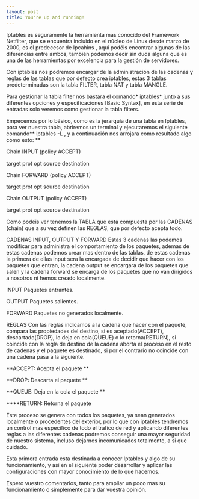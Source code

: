 ```yaml
---
layout: post
title: You're up and running!
---
```


Iptables es seguramente la herramienta mas conocido del Framework Netfilter, que se encuentra incluido en el núcleo de Linux desde marzo de 2000, es el predecesor de Ipcahins , aquí podéis encontrar algunas de las diferencias entre ambos, también podemos decir sin duda alguna que es una de las herramientas por excelencia para la gestión de servidores.

Con iptables nos podremos encargar de la administración de las cadenas y reglas de las tablas que por defecto crea iptables, estas 3 tablas predeterminadas son la tabla FILTER, tabla NAT y tabla MANGLE.

Para gestionar la tabla filter nos bastara el comando* iptables* junto a sus diferentes opciones y especificaciones [Basic Syntax], en esta serie de entradas solo veremos como gestionar la tabla filters.



Empecemos por lo básico, como es la jerarquía de una tabla en Iptables, para ver nuestra tabla, abriremos un terminal y ejecutaremos el siguiente comando** iptables -L , y a continuación nos arrojara como resultado algo como esto:
**

Chain INPUT (policy ACCEPT)

target prot opt source destination

Chain FORWARD (policy ACCEPT)

target prot opt source destination

Chain OUTPUT (policy ACCEPT)

target prot opt source destination

Como podéis ver tenemos la TABLA que esta compuesta por las CADENAS (chain) que a su vez definen las REGLAS, que por defecto acepta todo.

CADENAS INPUT, OUTPUT Y FORWARD
Estas 3 cadenas  las podemos modificar para administra el comportamiento de los paquetes, ademas de estas cadenas podemos crear mas dentro de las tablas, de estas cadenas la primera de ellas input sera la encargada de decidir que hacer con los paquetes que entran, la cadena output se encargara de los paquetes que salen y la cadena forward se encarga de los paquetes que no van dirigidos a nosotros ni hemos creado localmente.

INPUT Paquetes entrantes.

OUTPUT Paquetes salientes.

FORWARD Paquetes  no generados localmente.

REGLAS
Con las reglas indicamos a la cadena que hacer con el paquete, compara las propiedades del destino, si es aceptado(ACCEPT), descartado(DROP), lo deja en cola(QUEUE) o lo retorna(RETURN), si coincide con la regla de destino de la cadena aborta el proceso en el resto de cadenas y el paquete es destinado, si por el contrario no coincide con una cadena pasa a la siguiente.

**ACCEPT: Acepta el paquete
**

**DROP: Descarta el paquete
**

**QUEUE: Deja en la cola el paquete
**

****RETURN: Retorna el paquete



Este proceso se genera con todos los paquetes, ya sean generados localmente o procedentes del exterior, por lo que con iptables tendremos un control mas especifico de todo el trafico de red y aplicando diferentes reglas a las diferentes cadenas podremos conseguir una mayor seguridad de nuestro sistema, incluso dejarnos incomunicados totalmente, a si que cuidado.

Esta primera entrada esta destinada a conocer Iptables y algo de su funcionamiento, y así en el siguiente poder desarrollar y aplicar las configuraciones con mayor conocimiento de lo que hacemos.

Espero vuestro comentarios, tanto para ampliar un poco mas su funcionamiento o simplemente para dar vuestra opinión.
